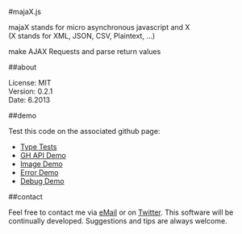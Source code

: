 #majaX.js

majaX stands for micro asynchronous javascript and X  
(X stands for XML, JSON, CSV, Plaintext, ...)  

make AJAX Requests and parse return values  

##about

License: MIT  
Version: 0.2.1  
Date: 6.2013  

##demo

Test this code on the associated github page:

* [Type Tests](http://simonwaldherr.github.io/majaX.js/demos/type.html)
* [GH API Demo](http://simonwaldherr.github.io/majaX.js/demos/gh.html)
* [Image Demo](http://simonwaldherr.github.io/majaX.js/demos/img.html)
* [Error Demo](http://simonwaldherr.github.io/majaX.js/demos/error.html)
* [Debug Demo](http://simonwaldherr.github.io/majaX.js/demos/debug.html)

##contact

Feel free to contact me via [eMail](mailto:contact@simonwaldherr.de) or on [Twitter](http://twitter.com/simonwaldherr). This software will be continually developed. Suggestions and tips are always welcome.
